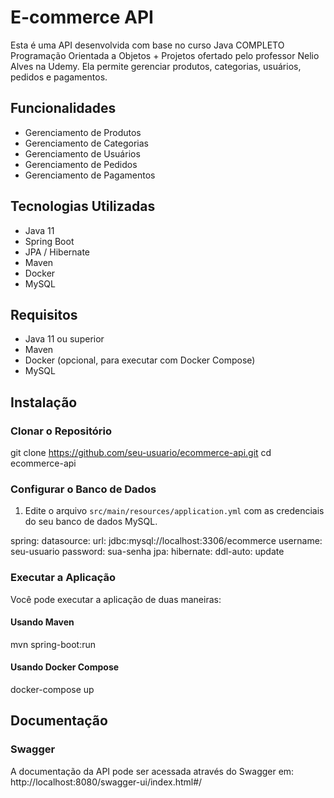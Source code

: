 # E-commerce API

Esta é uma API desenvolvida com base no curso Java COMPLETO Programação Orientada a Objetos + Projetos ofertado pelo professor Nelio Alves na Udemy. Ela permite gerenciar produtos, categorias, usuários,
pedidos e pagamentos.

## Funcionalidades

- Gerenciamento de Produtos
- Gerenciamento de Categorias
- Gerenciamento de Usuários
- Gerenciamento de Pedidos
- Gerenciamento de Pagamentos

## Tecnologias Utilizadas

- Java 11
- Spring Boot
- JPA / Hibernate
- Maven
- Docker
- MySQL

## Requisitos

- Java 11 ou superior
- Maven
- Docker (opcional, para executar com Docker Compose)
- MySQL

## Instalação

### Clonar o Repositório

git clone https://github.com/seu-usuario/ecommerce-api.git
cd ecommerce-api

### Configurar o Banco de Dados

1. Edite o arquivo `src/main/resources/application.yml` com as credenciais do seu banco de dados MySQL.

spring:
datasource:
url: jdbc:mysql://localhost:3306/ecommerce
username: seu-usuario
password: sua-senha
jpa:
hibernate:
ddl-auto: update

### Executar a Aplicação

Você pode executar a aplicação de duas maneiras:

#### Usando Maven

mvn spring-boot:run

#### Usando Docker Compose

docker-compose up

## Documentação

### Swagger

A documentação da API pode ser acessada através do Swagger em:
http://localhost:8080/swagger-ui/index.html#/


